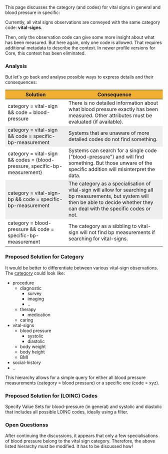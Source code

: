 <style>
table th {background: #f0b033}
table tr:nth-child(even) {background: #EEE}
table tr:nth-child(odd) {background: #FFF}
</style>

This page discusses the category (and codes) for vital signs in general and blood pressure in specific:

Currently, all vital signs observations are conveyed with the same category code: **vital-signs**.

Then, only the observation code can give some more insight about what has been measured. 
But here again, only one code is allowed. That requires additional metadata to describe the context.
In newer profile versions for Core, this context has been eliminated.

### Analysis

But let's go back and analyse possible ways to express details and their consequences:

| Solution | Consequence |
| --- | --- |
| category = vital-sign && code = blood-pressure | There is no detailed information about what blood pressure exactly has been measured. Other attributes must be evaluated (if available). |
| category = vital-sign && code = specific-bp-measurement | Systems that are unaware of more detailed codes do not find something. |
| category = vital-sign && codes = {blood-pressure, specific-bp-measurement} | Systems can search for a single code ("blood-pressure") and will find something. But those unware of the specific addition will misinterpret the data. |
| category = vital-sign-bp && code = specific-bp-measurement | The category as a specialisation of vital-sign will allow for searching all bp measurements, but system will then be able to decide whether they can deal with the specific codes or not. |
| category = blood-pressure && code = specific-bp-measurement | The category as a sibbling to vital-sign will not find bp measurements if searching for vital-signs. |

### Proposed Solution for Category

It would be better to differentiate between various vital-sign observations.
The [category](CodeSystem-ObservationCategory.html) could look like:

* procedure
  * diagnostic
    * survey
	* imaging
	* ..
  * therapy
    * medication
  * caring
* vital-signs
  * blood pressure
    * systolic
    * diastolic
  * body weight
  * body height
  * BMI
* social-history
* ..

This hierarchy allows for a simple query for either all blood pressure measurements (category = blood pressure)
or a specific one (code = xyz).

### Proposed Solution for (LOINC) Codes

Specify Value Sets for blood-pressure (in general) and systolic and diastolic that includes all possible LOINC codes,
ideally using a filter.

### Open Questionss

After continuing the discussions, it appears that only a few specialisations of blood pressure belong to the vital sign category.
Therefore, the above listed hierarchy must be modified. It has to be discussed how!

